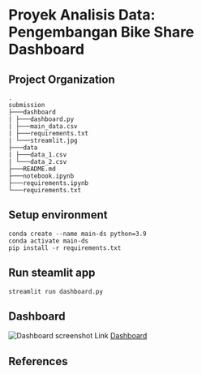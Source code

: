 # Proyek Analisis Data: Pengembangan Bike Share Dashboard

## Project Organization
```
.
submission
├───dashboard
| ├───dashboard.py
| ├───main_data.csv
| ├───requirements.txt
| └───streamlit.jpg
├───data
| ├───data_1.csv
| └───data_2.csv
├───README.md
├───notebook.ipynb
├───requirements.ipynb
└───requirements.txt
```

## Setup environment
```
conda create --name main-ds python=3.9
conda activate main-ds
pip install -r requirements.txt
```

## Run steamlit app
```
streamlit run dashboard.py
```

## Dashboard
![Dashboard screenshot](https://raw.githubusercontent.com/sabirinID/IDCamp/main/Projects/submission/dashboard/streamlit.jpg)
Link [Dashboard](https://bikesharedashboard.streamlit.app/)

## References